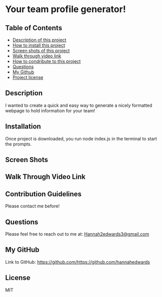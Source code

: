 # Your team profile generator!
## Table of Contents
- [Description of this project](#Description)
- [How to install this project](#Installation)
- [Screen shots of this project](#Usage)
- [Walk through video link](#Tests)
- [How to condribute to this project](#Contribution)
- [Questions](#Email)
- [My Github](#GitHub)
- [Project license](#License)
## Description
I wanted to create a quick and easy way to generate a nicely formatted webpage to hold information for your team!
## Installation 
Once project is downloaded, you run node index.js in the terminal to start the prompts.
## Screen Shots

## Walk Through Video Link

## Contribution Guidelines
Please contact me before!
## Questions
Please feel free to reach out to me at: Hannah2edwards3@gmail.com
## My GitHub
Link to GitHub: https://github.com/https://github.com/hannahedwards
## License
MIT
